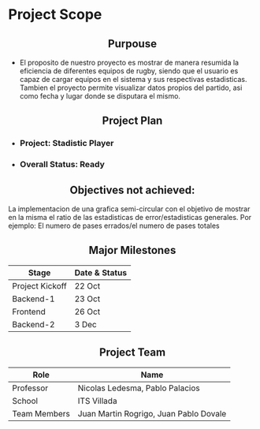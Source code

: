 # Project Scope

## <center> Purpouse

- El proposito de nuestro proyecto es mostrar de manera resumida la eficiencia de diferentes equipos de rugby, siendo que el usuario es capaz de cargar equipos en el sistema y sus respectivas estadisticas. Tambien el proyecto permite visualizar datos propios del partido, asi como fecha y lugar donde se disputara el mismo.

## <center> Project Plan
- ### Project: Stadistic Player
- ### Overall Status: Ready

## <center> Objectives not achieved:
 La implementacion de una grafica semi-circular con el objetivo de mostrar en la misma el ratio de las estadisticas de error/estadisticas generales. Por ejemplo: El numero de pases errados/el numero de pases totales


## <center> Major Milestones

| Stage | Date & Status |
|--|--|
|Project Kickoff|22 Oct|
|Backend-1|23 Oct|
|Frontend|26 Oct|
|Backend-2|3 Dec|
## <center> Project Team
|Role|Name|
|--|--|
|Professor| Nicolas Ledesma, Pablo Palacios
|School|ITS Villada|
|Team Members|Juan Martin Rogrigo, Juan Pablo Dovale 



